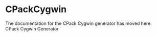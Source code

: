  

# CPackCygwin  
The documentation for the CPack Cygwin generator has moved here: CPack Cygwin Generator  

